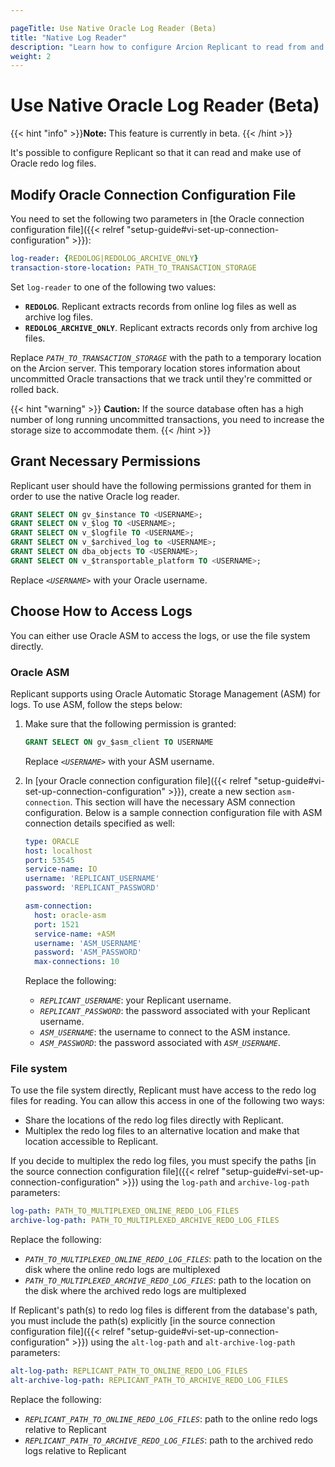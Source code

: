 ```yaml
---

pageTitle: Use Native Oracle Log Reader (Beta)
title: "Native Log Reader"
description: "Learn how to configure Arcion Replicant to read from and make use of Oracle redo log files. Learn how to use ASM or the file system directly for logs."
weight: 2
---
```


# Use Native Oracle Log Reader (Beta)
{{< hint "info" >}}**Note:** This feature is currently in beta. {{< /hint >}}

It's possible to configure Replicant so that it can read and make use of Oracle redo log files.

## Modify Oracle Connection Configuration File

You need to set the following two parameters in [the Oracle connection configuration file]({{< relref "setup-guide#vi-set-up-connection-configuration" >}}):

```YAML
log-reader: {REDOLOG|REDOLOG_ARCHIVE_ONLY}
transaction-store-location: PATH_TO_TRANSACTION_STORAGE
```

Set `log-reader` to one of the following two values:

- **`REDOLOG`**. Replicant extracts records from online log files as well as archive log files.
- **`REDOLOG_ARCHIVE_ONLY`**. Replicant extracts records only from archive log files.

Replace *`PATH_TO_TRANSACTION_STORAGE`* with the path to a temporary location on the Arcion server. This temporary location stores information about uncommitted Oracle transactions that we track until they're committed or rolled back.

{{< hint "warning" >}}
**Caution:** If the source database often has a high number of long running uncommitted transactions, you need to increase the storage size to accommodate them.
{{< /hint >}}

## Grant Necessary Permissions

Replicant user should have the following permissions granted for them in order to use the native Oracle log reader.

  ```SQL
  GRANT SELECT ON gv_$instance TO <USERNAME>;
  GRANT SELECT ON v_$log TO <USERNAME>;
  GRANT SELECT ON v_$logfile TO <USERNAME>;
  GRANT SELECT ON v_$archived_log to <USERNAME>;
  GRANT SELECT ON dba_objects TO <USERNAME>;
  GRANT SELECT ON v_$transportable_platform TO <USERNAME>;
  ```

  Replace *`<USERNAME>`* with your Oracle username.


## Choose How to Access Logs
You can either use Oracle ASM to access the logs, or use the file system directly.

### Oracle ASM

Replicant supports using Oracle Automatic Storage Management (ASM) for logs. To use ASM, follow the steps below:

1. Make sure that the following permission is granted:

    ```SQL
    GRANT SELECT ON gv_$asm_client TO USERNAME
    ```
  
    Replace *`<USERNAME>`* with your ASM username.

2. In [your Oracle connection configuration file]({{< relref "setup-guide#vi-set-up-connection-configuration" >}}), create a new section `asm-connection`.  This section will have the necessary ASM connection configuration. Below is a sample connection configuration file with ASM connection details specified as well:

    ```YAML
    type: ORACLE
    host: localhost
    port: 53545
    service-name: IO
    username: 'REPLICANT_USERNAME'
    password: 'REPLICANT_PASSWORD'

    asm-connection:
      host: oracle-asm
      port: 1521
      service-name: +ASM
      username: 'ASM_USERNAME'
      password: 'ASM_PASSWORD'
      max-connections: 10
    ```

    Replace the following:

    - *`REPLICANT_USERNAME`*: your Replicant username.
    - *`REPLICANT_PASSWORD`*: the password associated with your Replicant username.
    - *`ASM_USERNAME`*: the username to connect to the ASM instance.
    - *`ASM_PASSWORD`*: the password associated with *`ASM_USERNAME`*.

  
### File system

To use the file system directly, Replicant must have access to the redo log files for reading. You can allow this access in one of the following two ways:
- Share the locations of the redo log files directly with Replicant.
- Multiplex the redo log files to an alternative location and make that location accessible to Replicant.

If you decide to multiplex the redo log files, you must specify the paths [in the source connection configuration file]({{< relref "setup-guide#vi-set-up-connection-configuration" >}}) using the `log-path` and `archive-log-path` parameters:

```YAML
log-path: PATH_TO_MULTIPLEXED_ONLINE_REDO_LOG_FILES
archive-log-path: PATH_TO_MULTIPLEXED_ARCHIVE_REDO_LOG_FILES
```

Replace the following:
- *`PATH_TO_MULTIPLEXED_ONLINE_REDO_LOG_FILES`*: path to the location on the disk where the online redo logs are multiplexed
- *`PATH_TO_MULTIPLEXED_ARCHIVE_REDO_LOG_FILES`*: path to the location on the disk where the archived redo logs are multiplexed

If Replicant's path(s) to redo log files is different from the database's path, you must include the path(s) explicitly [in the source connection configuration file]({{< relref "setup-guide#vi-set-up-connection-configuration" >}}) using the `alt-log-path` and `alt-archive-log-path` parameters:

```YAML
alt-log-path: REPLICANT_PATH_TO_ONLINE_REDO_LOG_FILES
alt-archive-log-path: REPLICANT_PATH_TO_ARCHIVE_REDO_LOG_FILES
```

Replace the following:
- *`REPLICANT_PATH_TO_ONLINE_REDO_LOG_FILES`*: path to the online redo logs relative to Replicant
- *`REPLICANT_PATH_TO_ARCHIVE_REDO_LOG_FILES`*: path to the archived redo logs relative to Replicant